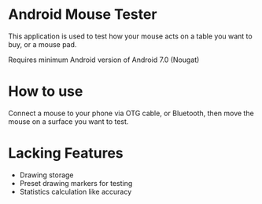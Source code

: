 # Android Mouse Tester
This application is used to test how your mouse acts on a table you want to buy, or a mouse pad.

Requires minimum Android version of Android 7.0 (Nougat)

# How to use
Connect a mouse to your phone via OTG cable, or Bluetooth, then move the mouse on a surface you want to test.

# Lacking Features
- Drawing storage
- Preset drawing markers for testing
- Statistics calculation like accuracy

